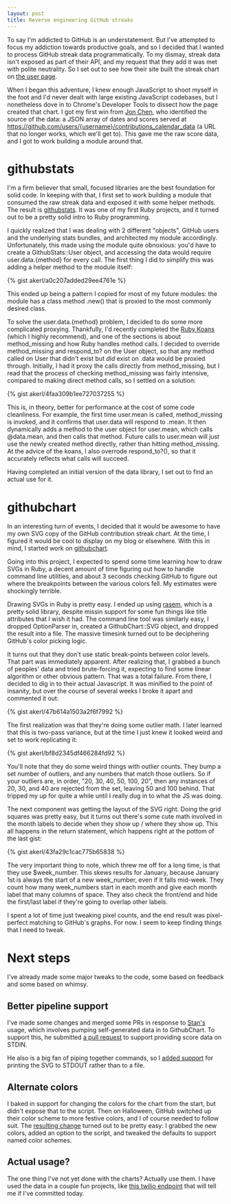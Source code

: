 ```yaml
---
layout: post
title: Reverse engineering GitHub streaks
---
```


To say I'm addicted to GitHub is an understatement. But I've attempted to focus my addiction towards productive goals, and so I decided that I wanted to process GitHub streak data programmatically. To my dismay, streak data isn't exposed as part of their API, and my request that they add it was met with polite neutrality. So I set out to see how their site built the streak chart on [the user page](https://github.com/akerl).

When I began this adventure, I knew enough JavaScript to shoot myself in the foot and I'd never dealt with large existing JavaScript codebases, but I nonetheless dove in to Chrome's Developer Tools to dissect how the page created that chart. I got my first win from [Jon Chen](https://github.com/bsdlp), who identified the source of the data: a JSON array of dates and scores served at https://github.com/users/{username}/contributions_calendar_data (a URL that no longer works, which we'll get to). This gave me the raw score data, and I got to work building a module around that.

<!--more-->

githubstats
===========

I'm a firm believer that small, focused libraries are the best foundation for solid code. In keeping with that, I first set to work building a module that consumed the raw streak data and exposed it with some helper methods. The result is [githubstats](https://github.com/akerl/githubstats). It was one of my first Ruby projects, and it turned out to be a pretty solid intro to Ruby programming.

I quickly realized that I was dealing with 2 different "objects", GitHub users and the underlying stats bundles, and architected my module accordingly. Unfortunately, this made using the module quite obnoxious: you'd have to create a GithubStats::User object, and accessing the data would require user.data.{method} for every call. The first thing I did to simplify this was adding a helper method to the module itself:

{% gist akerl/a0c207added29ee4761e %}

This ended up being a pattern I copied for most of my future modules: the module has a class method .new() that is proxied to the most commonly desired class.

To solve the user.data.{method} problem, I decided to do some more complicated proxying. Thankfully, I'd recently completed the [Ruby Koans](http://rubykoans.com/) (which I highly recommend), and one of the sections is about method_missing and how Ruby handles method calls. I decided to override method_missing and respond_to? on the User object, so that any method called on User that didn't exist but *did* exist on .data would be proxied through. Initially, I had it proxy the calls directly from method_missing, but I read that the process of checking method_missing was fairly intensive, compared to making direct method calls, so I settled on a solution:

{% gist akerl/4faa309b1ee727037255 %}

This is, in theory, better for performance at the cost of some code cleanliness. For example, the first time user.mean is called, method_missing is invoked, and it confirms that user.data will respond to .mean. It then dynamically adds a method to the user object for user.mean, which calls @data.mean, and then calls that method. Future calls to user.mean will just use the newly created method directly, rather than hitting method_missing. At the advice of the koans, I also overrode respond_to?(), so that it accurately reflects what calls will succeed.

Having completed an initial version of the data library, I set out to find an actual use for it.

githubchart
===========

In an interesting turn of events, I decided that it would be awesome to have my own SVG copy of the GitHub contribution streak chart. At the time, I figured it would be cool to display on my blog or elsewhere. With this in mind, I started work on [githubchart](https://github.com/akerl/githubchart).

Going into this project, I expected to spend some time learning how to draw SVGs in Ruby, a decent amount of time figuring out how to handle command line utilities, and about 3 seconds checking GitHub to figure out where the breakpoints between the various colors fell. My estimates were shockingly terrible.

Drawing SVGs in Ruby is pretty easy. I ended up using [rasem](https://github.com/aseldawy/rasem), which is a pretty solid library, despite missin support for some fun things like title attributes that I wish it had. The command line tool was similarly easy, I dropped OptionParser in, created a GithubChart::SVG object, and dropped the result into a file. The massive timesink turned out to be deciphering GitHub's color picking logic.

It turns out that they don't use static break-points between color levels. That part was immediately apparent. After realizing that, I grabbed a bunch of peoples' data and tried brute-forcing it, expecting to find some linear algorithm or other obvious pattern. That was a total failure. From there, I decided to dig in to their actual Javascript. It was minified to the point of insanity, but over the course of several weeks I broke it apart and commented it out:

{% gist akerl/47b614a1503a2f6f7992 %}

The first realization was that they're doing some outlier math. I later learned that this is two-pass variance, but at the time I just knew it looked weird and set to work replicating it:

{% gist akerl/bf8d2345df466284fd92 %}

You'll note that they do some weird things with outlier counts. They bump a set number of outliers, and any numbers that match those outliers. So if your outliers are, in order, "20, 30, 40, 50, 100, 20", then any instances of 20, 30, and 40 are rejected from the set, leaving 50 and 100 behind. That tripped my up for quite a while until I really dug in to what the JS was doing.

The next component was getting the layout of the SVG right. Doing the grid squares was pretty easy, but it turns out there's some cute math involved in the month labels to decide when they show up / where they show up. This all happens in the return statement, which happens right at the pottom of the last gist:

{% gist akerl/43fa29c1cac775b65838 %}

The very important thing to note, which threw me off for a long time, is that they use $week_number. This skews results for January, because January 1st is always the start of a new week_number, even if it falls mid-week. They count how many week_numbers start in each month and give each month label that many columns of space. They also check the front/end and hide the first/last label if they're going to overlap other labels.

I spent a lot of time just tweaking pixel counts, and the end result was pixel-perfect matching to GitHub's graphs. For now. I seem to keep finding things that I need to tweak.

Next steps
==========

I've already made some major tweaks to the code, some based on feedback and some based on whimsy.

Better pipeline support
-------------------

I've made some changes and merged some PRs in response to [Stan's](http://www.schwertly.com/2014/09/creating-github-style-contribution-graphs-for-anything/) usage, which involves pumping self-generated data in to GithubChart. To support this, he submitted [a pull request](https://github.com/akerl/githubchart/pull/31) to support providing score data on STDIN.

He also is a big fan of piping together commands, so I [added support](https://github.com/akerl/githubchart/commit/d99e6a465e445786a232607e4ae87b250ee81012) for printing the SVG to STDOUT rather than to a file.

Alternate colors
----------------

I baked in support for changing the colors for the chart from the start, but didn't expose that to the script. Then on Halloween, GitHub switched up their color scheme to more festive colors, and I of course needed to follow suit. The [resulting change](https://github.com/akerl/githubchart/commit/7c90bcc9b07965cb978a11a29981a03433aa7ab2) turned out to be pretty easy: I grabbed the new colors, added an option to the script, and tweaked the defaults to support named color schemes.

Actual usage?
-------------

The one thing I've not yet done with the charts? Actually use them. I have used the data in a couple fun projects, like [this twilio endpoint](https://github.com/akerl/committed) that will tell me if I've committed today.

